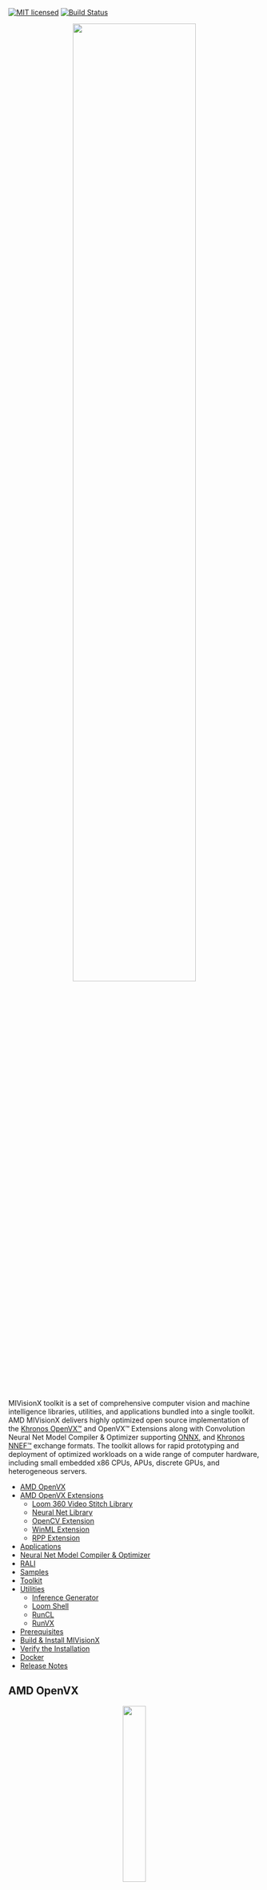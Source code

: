 [![MIT licensed](https://img.shields.io/badge/license-MIT-blue.svg)](https://opensource.org/licenses/MIT)
[![Build Status](https://travis-ci.org/GPUOpen-ProfessionalCompute-Libraries/MIVisionX.svg?branch=master)](https://travis-ci.org/GPUOpen-ProfessionalCompute-Libraries/MIVisionX)

<p align="center"><img width="70%" src="docs/images/MIVisionX.png" /></p>

MIVisionX toolkit is a set of comprehensive computer vision and machine intelligence libraries, utilities, and applications bundled into a single toolkit. AMD MIVisionX delivers highly optimized open source implementation of the <a href="https://www.khronos.org/openvx/" target="_blank">Khronos OpenVX™</a> and OpenVX™ Extensions along with Convolution Neural Net Model Compiler & Optimizer supporting <a href="https://onnx.ai/" target="_blank">ONNX</a>, and <a href="https://www.khronos.org/nnef" target="_blank">Khronos NNEF™</a> exchange formats. The toolkit allows for rapid prototyping and deployment of optimized workloads on a wide range of computer hardware, including small embedded x86 CPUs, APUs, discrete GPUs, and heterogeneous servers.

* [AMD OpenVX](#amd-openvx)
* [AMD OpenVX Extensions](#amd-openvx-extensions)
  * [Loom 360 Video Stitch Library](amd_openvx_extensions/amd_loomsl)
  * [Neural Net Library](amd_openvx_extensions/amd_nn#openvx-neural-network-extension-library-vx_nn)
  * [OpenCV Extension](amd_openvx_extensions/amd_opencv#amd-opencv-extension)
  * [WinML Extension](amd_openvx_extensions/amd_winml#amd-winml-extension)
  * [RPP Extension](amd_openvx_extensions/amd_rpp)
* [Applications](#applications)
* [Neural Net Model Compiler & Optimizer](#neural-net-model-compiler--optimizer)
* [RALI](#rali)
* [Samples](samples#samples)
* [Toolkit](#toolkit)
* [Utilities](#utilities)
  * [Inference Generator](utilities/inference_generator#inference-generator)
  * [Loom Shell](utilities/loom_shell#radeon-loomshell)
  * [RunCL](utilities/runcl#amd-runcl)
  * [RunVX](utilities/runvx#amd-runvx)
* [Prerequisites](#prerequisites)
* [Build & Install MIVisionX](#build--install-mivisionx)
* [Verify the Installation](#verify-the-installation)
* [Docker](#docker)
* [Release Notes](#release-notes)

## AMD OpenVX

<p align="center"><img width="30%" src="https://upload.wikimedia.org/wikipedia/en/thumb/d/dd/OpenVX_logo.svg/1920px-OpenVX_logo.svg.png" /></p>

AMD OpenVX ([amd_openvx](amd_openvx#amd-openvx-amd_openvx)) is a highly optimized open source implementation of the <a href="https://www.khronos.org/openvx/" target="_blank">Khronos OpenVX</a> computer vision specification. It allows for rapid prototyping as well as fast execution on a wide range of computer hardware, including small embedded x86 CPUs and large workstation discrete GPUs.

## AMD OpenVX Extensions
The OpenVX framework provides a mechanism to add new vision functions to OpenVX by 3rd party vendors. This project has below mentioned OpenVX [modules](amd_openvx_extensions#amd-openvx-extensions-amd_openvx_extensions) and utilities to extend [amd_openvx](amd_openvx#amd-openvx-amd_openvx) project, which contains the AMD OpenVX Core Engine.

* [amd_loomsl](amd_openvx_extensions/amd_loomsl): AMD Radeon Loom stitching library for live 360 degree video applications
* [amd_nn](amd_openvx_extensions/amd_nn#openvx-neural-network-extension-library-vx_nn): OpenVX neural network module
* [amd_opencv](amd_openvx_extensions/amd_opencv#amd-module-for-opencv-interop-from-openvx-vx_opencv): OpenVX module that implements a mechanism to access OpenCV functionality as OpenVX kernels
* [amd_winml](amd_openvx_extensions/amd_winml#amd-winml-extension): WinML extension will allow developers to import a pre-trained ONNX model into an OpenVX graph and add hundreds of different pre & post processing `vision`/`generic`/`user-defined` functions, available in OpenVX and OpenCV interop, to the input and output of the neural net model. This will allow developers to build an end to end application for inference.
* [amd_rpp](amd_openvx_extensions/amd_rpp): OpenVX extension providing an interface to some of the [RPP](https://github.com/GPUOpen-ProfessionalCompute-Libraries/rpp)'s (Radeon Performance Primitives) functions. This extension is used to enable [RALI](rali/README.md) to perform image augmentation.

## Applications
MIVisionX has a number of [applications](apps#applications) built on top of OpenVX modules, it uses AMD optimized libraries to build applications which can be used to prototype or used as models to develop a product.

* [Cloud Inference Application](apps/cloud_inference#cloud-inference-application): This sample application does inference using a client-server system.
* [Digit Test](apps/dg_test#amd-dgtest): This sample application is used to recognize hand written digits.
* [Image Augmentation](apps/image_augmentation#image-augmentation-application): This sample application demonstrates a basic usage of RALI's C API to load JPEG images from the disk and modify them in different possible ways and displays the output images.
* [MIVisionX Inference Analyzer](apps/mivisionx_inference_analyzer#mivisionx-python-inference-analyzer): This sample application uses pre-trained `ONNX`/`NNEF`/`Caffe` models to analyze and summarize images.
* [MIVisionX OpenVX Classsification](apps#mivisionx-openvx-classsification): This sample application shows how to run supported pre-trained caffe models with MIVisionX RunTime.
* [MIVisionX Validation Tool](apps/mivisionx_validation_tool#mivisionx-python-ml-model-validation-tool): This sample application uses pre-trained `ONNX`/`NNEF`/`Caffe` models to analyze, summarize and validate models.
* [MIVisionX WinML Classification](apps#mivisionx-winml-classification): This sample application shows how to run supported ONNX models with MIVisionX RunTime on Windows.
* [MIVisionX WinML YoloV2](apps#mivisionx-winml-yolov2): This sample application shows how to run tiny yolov2(20 classes) with MIVisionX RunTime on Windows.
* [External Applications](apps#external-application)

## Neural Net Model Compiler & Optimizer

<p align="center"><img width="80%" src="docs/images/modelCompilerWorkflow.png" /></p>

Neural Net Model Compiler & Optimizer ([model_compiler](model_compiler#neural-net-model-compiler--optimizer)) converts pre-trained neural net models to MIVisionX runtime code for optimized inference.

## RALI
The Radeon Augmentation Library - [RALI](rali/README.md) is designed to efficiently decode and process images and videos from a variety of storage formats and modify them through a processing graph programmable by the user.

## Toolkit

[MIVisionX Toolkit](toolkit#mivisionx-toolkit), is a comprehensive set of help tools for neural net creation, development, training, and deployment. The Toolkit provides you with helpful tools to design, develop, quantize, prune, retrain, and infer your neural network work in any framework. The Toolkit is designed to help you deploy your work to any AMD or 3rd party hardware, from embedded to servers.

MIVisionX provides you with tools for accomplishing your tasks throughout the whole neural net life-cycle, from creating a model to deploying them for your target platforms.

## Utilities
* [inference_generator](utilities/inference_generator#inference-generator): generate inference library from pre-trained CAFFE models
* [loom_shell](utilities/loom_shell/README.md#radeon-loomsh): an interpreter to prototype 360 degree video stitching applications using a script
* [RunVX](utilities/runvx/README.md#amd-runvx): command-line utility to execute OpenVX graph described in GDF text file
* [RunCL](utilities/runcl/README.md#amd-runcl): command-line utility to build, execute, and debug OpenCL programs

## Prerequisites
* CPU: SSE4.1 or above CPU, 64-bit
* GPU: [GFX7 or above](https://rocm.github.io/hardware.html) [optional]
* APU: Carrizo or above [optional]

**Note:** Some modules in MIVisionX can be built for CPU only. To take advantage of advanced features and modules we recommend using AMD GPUs or AMD APUs.

### Windows
* Windows 10
* Windows SDK
* Visual Studio 2017
* Install the latest drivers and [OpenCL SDK](https://github.com/GPUOpen-LibrariesAndSDKs/OCL-SDK/releases/tag/1.0)
* [OpenCV 3.4](https://github.com/opencv/opencv/releases/tag/3.4.0)
  * Set `OpenCV_DIR` environment variable to `OpenCV/build` folder
  * Add `%OpenCV_DIR%\x64\vc14\bin` or `%OpenCV_DIR%\x64\vc15\bin` to your `PATH`

### Linux
* Install [ROCm](https://rocm.github.io/ROCmInstall.html) 
* ROCm CMake, MIOpenGEMM & MIOpen for Neural Net Extensions (vx_nn)
* CMake 2.8 or newer [download](http://cmake.org/download/)
* Qt Creator for [Cloud Inference Client](apps/cloud_inference/client_app/README.md)
* [Protobuf](https://github.com/google/protobuf) for inference generator & model compiler
  * install `libprotobuf-dev` and `protobuf-compiler` needed for vx_nn
* [OpenCV 3.4](https://github.com/opencv/opencv/releases/tag/3.4.0)
  * Set `OpenCV_DIR` environment variable to `OpenCV/build` folder
* [FFMPEG n4.0.4](https://github.com/FFmpeg/FFmpeg/releases/tag/n4.0.4) - Optional
  * FFMPEG is required for amd_media & mv_deploy modules
  
#### Prerequisites setup script for Linux - `MIVisionX-setup.py`

For the convenience of the developer, we here provide the setup script which will install all the dependencies required by this project.

**MIVisionX-setup.py** builds all the prerequisites required by MIVisionX. The setup script creates a deps folder and installs all the prerequisites, this script only needs to be executed once. If directory option is not given, the script will install deps folder in the home directory(~/) by default, else in the user specified location.

##### Prerequisites for running the script
1. Ubuntu `16.04`/`18.04` or CentOS `7.5`/`7.6`
2. X Window
3. [ROCm supported hardware](https://rocm.github.io/hardware.html)
4. [ROCm](https://github.com/RadeonOpenCompute/ROCm#installing-from-amd-rocm-repositories)

**usage:**
````
python MIVisionX-setup.py --directory [setup directory - optional]
                          --installer [Package management tool - optional (default:apt-get) [options: Ubuntu:apt-get;CentOS:yum]]
                          --miopen    [MIOpen Version - optional (default:2.1.0)]
                          --miopengemm[MIOpenGEMM Version - optional (default:1.1.5)]
                          --ffmpeg    [FFMPEG Installation - optional (default:no) [options:Install ffmpeg - yes]]
                          --rpp       [RPP Installation - optional (default:yes) [options:yes/no]]
````
**Note:** use `--installer yum` for **CentOS**

##### Refer to [Wiki](https://github.com/GPUOpen-ProfessionalCompute-Libraries/MIVisionX/wiki/Suggested-development-workflow) page for developer instructions.

## Build & Install MIVisionX

### Windows

#### Using .msi packages

* [MIVisionX-installer.msi](https://github.com/GPUOpen-ProfessionalCompute-Libraries/MIVisionX/releases): MIVisionX
* [MIVisionX_WinML-installer.msi](https://github.com/GPUOpen-ProfessionalCompute-Libraries/MIVisionX/releases): MIVisionX for WinML

#### Using `Visual Studio 2017` on 64-bit `Windows 10`
* Install [OpenCL SDK](https://github.com/GPUOpen-LibrariesAndSDKs/OCL-SDK/releases/tag/1.0)
* Install [OpenCV](https://github.com/opencv/opencv/releases/tag/3.4.0) with/without [contrib](https://github.com/opencv/opencv_contrib) to support camera capture, image display, & opencv extensions
  * Set `OpenCV_DIR` environment variable to `OpenCV/build` folder
  * Add `%OpenCV_DIR%\x64\vc14\bin` or `%OpenCV_DIR%\x64\vc15\bin` to your `PATH`
* Use `MIVisionX.sln` to build for x64 platform

**NOTE:** vx_nn is not supported on Windows in this release

### Linux

#### Using `apt-get`/`yum`

##### Prerequisites
1. Ubuntu `16.04`/`18.04` or CentOS `7.5`/`7.6`
2. [ROCm supported hardware](https://rocm.github.io/hardware.html)
3. [ROCm](https://github.com/RadeonOpenCompute/ROCm#installing-from-amd-rocm-repositories)

###### Ubuntu
````
sudo apt-get install mivisionx
````
###### CentOS
````
sudo yum install mivisionx
````
 **Note:**
  * vx_winml is not supported on linux
  * source code will not available with apt-get/yum install
  * executables placed in `/opt/rocm/mivisionx/bin` and libraries in `/opt/rocm/mivisionx/lib`
  * OpenVX and module header files into `/opt/rocm/mivisionx/include`
  * model compiler, toolkit, & samples placed in `/opt/rocm/mivisionx`
  * Package (.deb & .rpm) install requires OpenCV v3.4.0 to execute AMD OpenCV extensions

#### Using `MIVisionX-setup.py` and `CMake` on Linux (Ubuntu `16.04`/`18.04` or CentOS `7.5`/`7.6`) with ROCm
* Install [ROCm](https://rocm.github.io/ROCmInstall.html)
* Use the below commands to setup and build MIVisionX
````
git clone https://github.com/GPUOpen-ProfessionalCompute-Libraries/MIVisionX.git
cd MIVisionX
````
````
python MIVisionX-setup.py --directory [setup directory - optional]
                          --installer [Package management tool - optional (default:apt-get) [options: Ubuntu:apt-get;CentOS:yum]]
                          --miopen    [MIOpen Version - optional (default:2.1.0)]
                          --miopengemm[MIOpenGEMM Version - optional (default:1.1.5)]
                          --ffmpeg    [FFMPEG Installation - optional (default:no) [options:Install ffmpeg - yes]]
                          --rpp       [RPP Installation - optional (default:yes) [options:yes/no]]
````
**Note:** Use `--installer yum` for **CentOS**
````
mkdir build
cd build
cmake ../
make -j8
sudo make install
````
  **Note:**
   * vx_winml is not supported on Linux
   * the installer will copy all executables into `/opt/rocm/mivisionx/bin` and libraries into `/opt/rocm/mivisionx/lib`
   * the installer also copies all the OpenVX and module header files into `/opt/rocm/mivisionx/include` folder

#### Using `CMake` on Linux (Ubuntu `16.04`/`18.04` or CentOS `7.5`/`7.6`) with ROCm
* Install [ROCm](https://rocm.github.io/ROCmInstall.html)
* git clone, build and install other ROCm projects (using `cmake` and `% make install`) in the below order for vx_nn.
  * [rocm-cmake](https://github.com/RadeonOpenCompute/rocm-cmake)
  * [MIOpenGEMM](https://github.com/ROCmSoftwarePlatform/MIOpenGEMM)
  * [MIOpen](https://github.com/ROCmSoftwarePlatform/MIOpen) -- make sure to use `-DMIOPEN_BACKEND=OpenCL` option with cmake
* install [protobuf](https://github.com/protocolbuffers/protobuf/releases/tag/v3.5.2)
* install [OpenCV](https://github.com/opencv/opencv/releases/tag/3.3.0)
* install [FFMPEG n4.0.4](https://github.com/FFmpeg/FFmpeg/releases/tag/n4.0.4) - Optional
* build and install (using `cmake` and `% make install`)
  * executables will be placed in `bin` folder
  * libraries will be placed in `lib` folder
  * the installer will copy all executables into `/opt/rocm/mivisionx/bin` and libraries into `/opt/rocm/mivisionx/lib`
  * the installer also copies all the OpenVX and OpenVX module header files into `/opt/rocm/mivisionx/include` folder
* add the installed library path to LD_LIBRARY_PATH environment variable (default `/opt/rocm/mivisionx/lib`)
* add the installed executable path to PATH environment variable (default `/opt/rocm/mivisionx/bin`)

## Verify the Installation

### Linux
* The installer will copy all executables into `/opt/rocm/mivisionx/bin` and libraries into `/opt/rocm/mivisionx/lib`
* The installer also copies all the OpenVX and OpenVX module header files into `/opt/rocm/mivisionx/include` folder
* Apps, Samples, Documents, Model Compiler and Toolkit are placed into `/opt/rocm/mivisionx`
* Run samples to verify the installation
  * **Canny Edge Detection**
  
  <p align="center"><img width="60%" src="samples/images/canny_image.PNG" /></p>
  
  ````
  export PATH=$PATH:/opt/rocm/mivisionx/bin
  export LD_LIBRARY_PATH=$LD_LIBRARY_PATH:/opt/rocm/mivisionx/lib
  runvx /opt/rocm/mivisionx/samples/gdf/canny.gdf 
  ````
**Note:** More samples are available [here](samples#samples)
       
## Docker

MIVisionX provides developers with docker images for Ubuntu 16.04, Ubuntu 18.04, CentOS 7.5, & CentOS 7.6. Using docker images developers can quickly prototype and build applications without having to be locked into a single system setup or lose valuable time figuring out the dependencies of the underlying software.

### MIVisionX Docker
* [Ubuntu 16.04](https://hub.docker.com/r/mivisionx/ubuntu-16.04)
* [Ubuntu 18.04](https://hub.docker.com/r/mivisionx/ubuntu-18.04)
* [CentOS 7.5](https://hub.docker.com/r/mivisionx/centos-7.5)
* [CentOS 7.6](https://hub.docker.com/r/mivisionx/centos-7.6)

### Docker Workflow Sample on Ubuntu 16.04

#### Prerequisites
* Ubuntu `16.04`
* [rocm supported hardware](https://rocm.github.io/hardware.html)

#### Workflow
* Step 1 - *Install rocm-dkms*
````
sudo apt update
sudo apt dist-upgrade
sudo apt install libnuma-dev
sudo reboot
````
````
wget -qO - http://repo.radeon.com/rocm/apt/debian/rocm.gpg.key | sudo apt-key add -
echo 'deb [arch=amd64] http://repo.radeon.com/rocm/apt/debian/ xenial main' | sudo tee /etc/apt/sources.list.d/rocm.list
sudo apt update
sudo apt install rocm-dkms
sudo reboot
````

* Step 2 - *Setup Docker*
````
sudo apt-get install curl
sudo curl -fsSL https://download.docker.com/linux/ubuntu/gpg | sudo apt-key add -
sudo add-apt-repository "deb [arch=amd64] https://download.docker.com/linux/ubuntu $(lsb_release -cs) stable"
sudo apt-get update
apt-cache policy docker-ce
sudo apt-get install -y docker-ce
sudo systemctl status docker
````

* Step 3 - *Get Docker Image*
````
sudo docker pull mivisionx/ubuntu-16.04
````

* Step 4 - *Run the docker image*
````
sudo docker run -it --device=/dev/kfd --device=/dev/dri --cap-add=SYS_RAWIO --device=/dev/mem --group-add video --network host mivisionx/ubuntu-16.04
````
  * Optional: Map localhost directory on the docker image
    * option to map the localhost directory with trained caffe models to be accessed on the docker image.
    * usage: -v {LOCAL_HOST_DIRECTORY_PATH}:{DOCKER_DIRECTORY_PATH} 
````
sudo docker run -it -v /home/:/root/hostDrive/ --device=/dev/kfd --device=/dev/dri --cap-add=SYS_RAWIO --device=/dev/mem --group-add video --network host mivisionx/ubuntu-16.04
````

**Note:** **Display option with docker**
* Using host display
````
xhost +local:root
sudo docker run -it --device=/dev/kfd --device=/dev/dri --cap-add=SYS_RAWIO --device=/dev/mem --group-add video --network host --env DISPLAY=unix$DISPLAY --privileged --volume $XAUTH:/root/.Xauthority --volume /tmp/.X11-unix/:/tmp/.X11-unix mivisionx/ubuntu-16.04:latest
````
* Test display with MIVisionX sample
````
export PATH=$PATH:/opt/rocm/mivisionx/bin
export LD_LIBRARY_PATH=$LD_LIBRARY_PATH:/opt/rocm/mivisionx/lib
runvx /opt/rocm/mivisionx/samples/gdf/canny.gdf 
````

## Release Notes

### Known issues
* Package (.deb & .rpm) install requires **OpenCV `v3.4.0`** to execute AMD OpenCV extensions

### Tested configurations
* Windows 10
* Linux: Ubuntu - `16.04`/`18.04` & CentOS - `7.5`/`7.6`
* ROCm: rocm-dkms - `2.10.14`
* rocm-cmake - [github master:ac45c6e](https://github.com/RadeonOpenCompute/rocm-cmake/tree/master)
* MIOpenGEMM - [1.1.5](https://github.com/ROCmSoftwarePlatform/MIOpenGEMM/releases/tag/1.1.5)
* MIOpen - [2.1.0](https://github.com/ROCmSoftwarePlatform/MIOpen/releases/tag/2.1.0)
* Protobuf - [V3.5.2](https://github.com/protocolbuffers/protobuf/releases/tag/v3.5.2)
* OpenCV - [3.4.0](https://github.com/opencv/opencv/releases/tag/3.4.0)
* Dependencies for all the above packages
